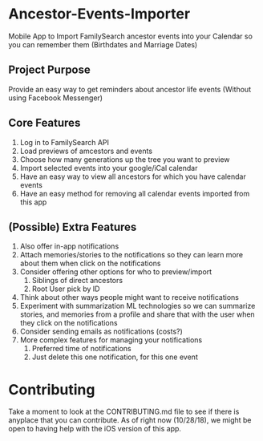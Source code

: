 # Ancestor-Events-Importer
Mobile App to Import FamilySearch ancestor events into your Calendar so you can remember them (Birthdates and Marriage Dates)

## Project Purpose
Provide an easy way to get reminders about ancestor life events
(Without using Facebook Messenger)

## Core Features
1. Log in to FamilySearch API
1. Load previews of amcestors and events 
1. Choose how many generations up the tree you want to preview
1. Import selected events into your google/iCal calendar
1. Have an easy way to view all ancestors for which you have calendar events
1. Have an easy method for removing all calendar events imported from this app

## (Possible) Extra Features
1. Also offer in-app notifications
1. Attach memories/stories to the notifications so they can learn more about them when click on the notifications
1. Consider offering other options for who to preview/import 
   1. Siblings of direct ancestors
   1. Root User pick by ID
1. Think about other ways people might want to receive notifications
1. Experiment with summarization ML technologies so we can summarize stories, and memories from a profile and share that with the user when they click on the notifications
1. Consider sending emails as notifications (costs?)
1. More complex features for managing your notifications
   1. Preferred time of notifications
   1. Just delete this one notification, for this one event

# Contributing
Take a moment to look at the CONTRIBUTING.md file to see if there is anyplace that you can contribute. 
As of right now (10/28/18), we might be open to having help with the iOS version of this app. 

